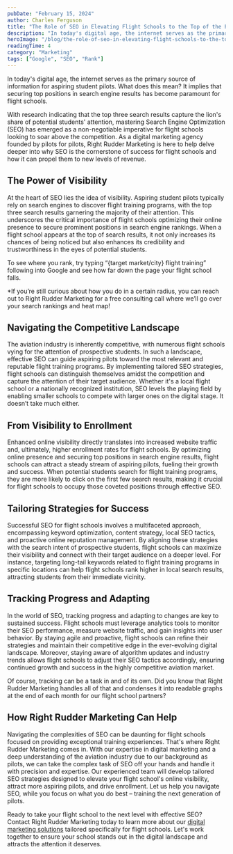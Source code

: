 ```yaml
---
pubDate: "February 15, 2024"
author: Charles Ferguson
title: "The Role of SEO in Elevating Flight Schools to the Top of the Page"
description: "In today's digital age, the internet serves as the primary source of information for aspiring student pilots. What does this mean? It implies that securing top positions in search engine results has become paramount for flight schools."
heroImage: "/blog/the-role-of-seo-in-elevating-flight-schools-to-the-top-of-the-page.jpg"
readingTime: 4
category: "Marketing"
tags: ["Google", "SEO", "Rank"]
---
```


In today's digital age, the internet serves as the primary source of information for aspiring student pilots. What does this mean? It implies that securing top positions in search engine results has become paramount for flight schools.

With research indicating that the top three search results capture the lion's share of potential students' attention, mastering Search Engine Optimization (SEO) has emerged as a non-negotiable imperative for flight schools looking to soar above the competition. As a digital marketing agency founded by pilots for pilots, Right Rudder Marketing is here to help delve deeper into why SEO is the cornerstone of success for flight schools and how it can propel them to new levels of revenue.

## The Power of Visibility

At the heart of SEO lies the idea of visibility. Aspiring student pilots typically rely on search engines to discover flight training programs, with the top three search results garnering the majority of their attention. This underscores the critical importance of flight schools optimizing their online presence to secure prominent positions in search engine rankings. When a flight school appears at the top of search results, it not only increases its chances of being noticed but also enhances its credibility and trustworthiness in the eyes of potential students.

To see where you rank, try typing “{target market/city} flight training” following into Google and see how far down the page your flight school falls.

\*If you’re still curious about how you do in a certain radius, you can reach out to Right Rudder Marketing for a free consulting call where we’ll go over your search rankings and heat map!

## Navigating the Competitive Landscape

The aviation industry is inherently competitive, with numerous flight schools vying for the attention of prospective students. In such a landscape, effective SEO can guide aspiring pilots toward the most relevant and reputable flight training programs. By implementing tailored SEO strategies, flight schools can distinguish themselves amidst the competition and capture the attention of their target audience. Whether it's a local flight school or a nationally recognized institution, SEO levels the playing field by enabling smaller schools to compete with larger ones on the digital stage. It doesn’t take much either.

## From Visibility to Enrollment

Enhanced online visibility directly translates into increased website traffic and, ultimately, higher enrollment rates for flight schools. By optimizing online presence and securing top positions in search engine results, flight schools can attract a steady stream of aspiring pilots, fueling their growth and success. When potential students search for flight training programs, they are more likely to click on the first few search results, making it crucial for flight schools to occupy those coveted positions through effective SEO.

## Tailoring Strategies for Success

Successful SEO for flight schools involves a multifaceted approach, encompassing keyword optimization, content strategy, local SEO tactics, and proactive online reputation management. By aligning these strategies with the search intent of prospective students, flight schools can maximize their visibility and connect with their target audience on a deeper level. For instance, targeting long-tail keywords related to flight training programs in specific locations can help flight schools rank higher in local search results, attracting students from their immediate vicinity.

## Tracking Progress and Adapting

In the world of SEO, tracking progress and adapting to changes are key to sustained success. Flight schools must leverage analytics tools to monitor their SEO performance, measure website traffic, and gain insights into user behavior. By staying agile and proactive, flight schools can refine their strategies and maintain their competitive edge in the ever-evolving digital landscape. Moreover, staying aware of algorithm updates and industry trends allows flight schools to adjust their SEO tactics accordingly, ensuring continued growth and success in the highly competitive aviation market.

Of course, tracking can be a task in and of its own. Did you know that Right Rudder Marketing handles all of that and condenses it into readable graphs at the end of each month for our flight school partners?

## How Right Rudder Marketing Can Help

Navigating the complexities of SEO can be daunting for flight schools focused on providing exceptional training experiences. That's where Right Rudder Marketing comes in. With our expertise in digital marketing and a deep understanding of the aviation industry due to our background as pilots, we can take the complex task of SEO off your hands and handle it with precision and expertise. Our experienced team will develop tailored SEO strategies designed to elevate your flight school's online visibility, attract more aspiring pilots, and drive enrollment. Let us help you navigate SEO, while you focus on what you do best – training the next generation of pilots.

Ready to take your flight school to the next level with effective SEO? Contact Right Rudder Marketing today to learn more about our [digital marketing solutions](https://rightruddermarketing.com/services/marketing-system) tailored specifically for flight schools. Let's work together to ensure your school stands out in the digital landscape and attracts the attention it deserves.
